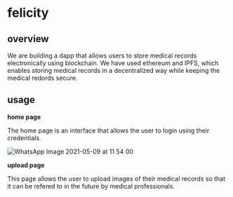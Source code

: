 # felicity
## overview 

We are building a dapp that allows users to store medical records electronically using blockchain. We have used ethereum and IPFS, which enables storing medical records in a decentralized way while keeping the medical redords secure.


## usage 

**home page**

The home page is an interface that allows the user to login using their credentials. 

![WhatsApp Image 2021-05-09 at 11 54 00](https://user-images.githubusercontent.com/66299710/117670846-e1ce4f00-b1c5-11eb-8791-3178b374ec45.jpeg)

**upload page**

This page allows the user to upload images of their medical records so that it can be refered to in the future by medical professionals. 



